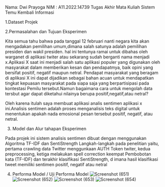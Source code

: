 Nama: Dwi Prayoga
NIM : A11.2022.14739
Tugas Akhir Mata Kuliah Sistem Temu Kembali Informasi

1.Dataset Projek

2.Permasalahan dan Tujuan Eksperimen

Kita semua tahu bahwa pada tanggal 12 februari nanti negara kita akan mengadakan pemilihan umum,dimana salah satunya adalah pemilihan presiden dan wakil presiden.
hal ini tentunya ramai untuk dibahas oleh warganet di aplikasi twiter atau sekarang sudah berganti nama menjadi x.Aplikasi X saat ini menjadi salah satu aplikasi 
populer yang digunakan oleh masyarakat dalam memberikan kesan dan pendapatmya, baik opini yang bersifat positif, negatif maupun netral. 
Pendapat masyarakat yang beragam di aplikasi X ini dapat dijadikan sebagai bahan acuan untuk mendapatkan tingkat kepuasan masyarakat pada siapa saja yang berpartisipasi
pada kontestasi Pemilu tersebut.Namun bagaimana cara untuk mengolah data tersbut agar dapat diketahui nilainya berupa positif,negatif,atau netral?

Oleh karena itulah saya membuat aplikasi analis sentimen aplikasi x ini.Analisis sentimen adalah proses menganalisis teks digital untuk menentukan apakah nada emosional
pesan tersebut positif, negatif, atau netral.

3. Model dan Alur tahapan Eksperimen

Pada projek ini sistem analisis sentimen dibuat dengan menggunakan Algoritma TF-IDF dan SentiStrength Langkah-langkah pada penelitian yaitu, pertama crawling data
Twitter menggunkaan AUTH Token twiter, kedua preprocessing, ketiga melakukan spell correction keempat Pembobotan kata (TF-IDF) dan terakhir klasifikasi SentiStrength, d
imana hasil klasifikasi tweet memiliki sentimen positif, negatif atau netral

4. Performa Model / Uji Performa Model
![Screenshot (651)](https://github.com/dwiprayoga10/uasstki.github.io/assets/113033658/eb605166-4e76-4194-9d22-790891adf9fe)
![Screenshot (652)](https://github.com/dwiprayoga10/uasstki.github.io/assets/113033658/e93b686e-a853-42f1-b3dc-1cd88a136ad8)
![Screenshot (653)](https://github.com/dwiprayoga10/uasstki.github.io/assets/113033658/945efbaa-32e4-4efe-84de-3ac34b4d52c4)
![Screenshot (654)](https://github.com/dwiprayoga10/uasstki.github.io/assets/113033658/a03c0544-4ae7-4ec8-883a-dc6e1c10c5bd)
   
